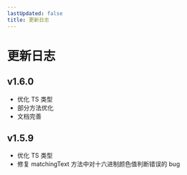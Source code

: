 ```yaml
---
lastUpdated: false
title: 更新日志
---
```


# 更新日志

## v1.6.0 <Badge type="tip" text='2024.12.06' />

- 优化 TS 类型
- 部分方法优化
- 文档完善

## v1.5.9 <Badge type="tip" text='2024.12.02' />

- 优化 TS 类型
- 修复 matchingText 方法中对十六进制颜色值判断错误的 bug

